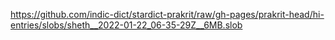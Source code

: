 https://github.com/indic-dict/stardict-prakrit/raw/gh-pages/prakrit-head/hi-entries/slobs/sheth__2022-01-22_06-35-29Z__6MB.slob  
